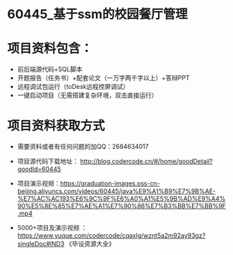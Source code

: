 #   60445_基于ssm的校园餐厅管理

#   项目资料包含：
*    前后端源代码+SQL脚本
*    开题报告（任务书）+配套论文（一万字两千字以上）+答辩PPT
*   远程调试包运行（toDesk远程控屏调试）
*   一键启动项目（无需搭建复杂环境，双击直接运行）


#   项目资料获取方式
*   需要资料或者有任何问题的加QQ：2684634017

*   项目源代码下载地址： http://blog.codercode.cn/#/home/goodDetail?goodId=60445
*   项目演示视频：https://graduation-images.oss-cn-beijing.aliyuncs.com/videos/60445/java%E9%A1%B9%E7%9B%AE-%E7%AC%AC193%E6%9C%9F%E6%A0%A1%E5%9B%AD%E9%A4%90%E5%8E%85%E7%AE%A1%E7%90%86%E7%B3%BB%E7%BB%9F.mp4

*  5000+项目及演示视频 ：https://www.yuque.com/codercode/cqaxlg/wznt5a2m92ay93gz?singleDoc#lND3 《毕设资源大全》
